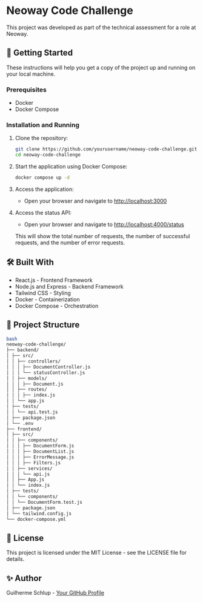 # Neoway Code Challenge

This project was developed as part of the technical assessment for a role at Neoway.

## 🚀 Getting Started

These instructions will help you get a copy of the project up and running on your local machine.

### Prerequisites

- Docker
- Docker Compose

### Installation and Running

1. Clone the repository:

   ```bash
   git clone https://github.com/yourusername/neoway-code-challenge.git
   cd neoway-code-challenge
   ```

2. Start the application using Docker Compose:

   ```bash
   docker compose up -d
   ```

3. Access the application:
   - Open your browser and navigate to [http://localhost:3000](http://localhost:3000)

4. Access the status API:
   - Open your browser and navigate to [http://localhost:4000/status](http://localhost:4000/status)

   This will show the total number of requests, the number of successful requests, and the number of error requests.

## 🛠️ Built With

- React.js - Frontend Framework
- Node.js and Express - Backend Framework
- Tailwind CSS - Styling
- Docker - Containerization
- Docker Compose - Orchestration

## 📝 Project Structure

```bash
bash
neoway-code-challenge/
├── backend/
│ ├── src/
│ │ ├── controllers/
│ │ │ ├── DocumentController.js
│ │ │ └── statusController.js
│ │ ├── models/
│ │ │ ├── Document.js
│ │ ├── routes/
│ │ │ ├── index.js
│ │ └── app.js
│ ├── tests/
│ │ └── api.test.js
│ ├── package.json
│ └── .env
├── frontend/
│ ├── src/
│ │ ├── components/
│ │ │ ├── DocumentForm.js
│ │ │ ├── DocumentList.js
│ │ │ ├── ErrorMessage.js
│ │ │ ├── Filters.js
│ │ ├── services/
│ │ │ └── api.js
│ │ ├── App.js
│ │ └── index.js
│ ├── tests/
│ │ └── components/
│ │ └── DocumentForm.test.js
│ ├── package.json
│ └── tailwind.config.js
└── docker-compose.yml
```

## 📄 License

This project is licensed under the MIT License - see the LICENSE file for details.

## ✨ Author

Guilherme Schlup - [Your GitHub Profile](https://github.com/gschlup)
